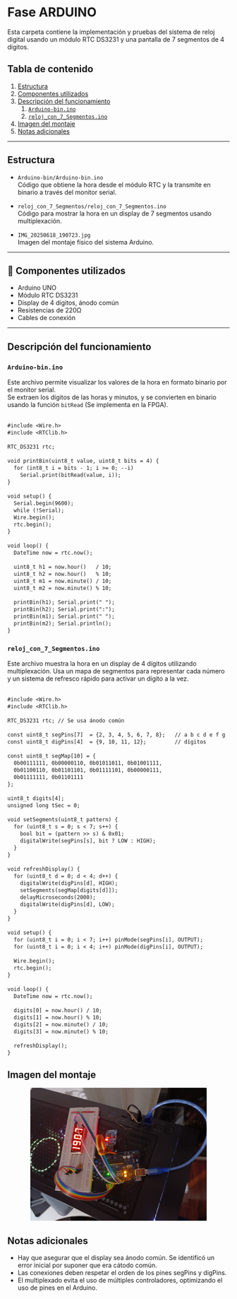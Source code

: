 # Fase ARDUINO

Esta carpeta contiene la implementación y pruebas del sistema de reloj digital usando un módulo RTC DS3231 y una pantalla de 7 segmentos de 4 dígitos.

## Tabla de contenido

1. [Estructura](#estructura)
2. [Componentes utilizados](#-componentes-utilizados)
3. [Descripción del funcionamiento](#descripción-del-funcionamiento)
    1. [`Arduino-bin.ino`](#arduino-binino)
    2. [`reloj_con_7_Segmentos.ino`](#reloj_con_7_segmentosino)
4. [Imagen del montaje](#imagen-del-montaje)
5. [Notas adicionales](#notas-adicionales)

---

## Estructura

- `Arduino-bin/Arduino-bin.ino`  
  Código que obtiene la hora desde el módulo RTC y la transmite en binario a través del monitor serial.

- `reloj_con_7_Segmentos/reloj_con_7_Segmentos.ino`  
  Código para mostrar la hora en un display de 7 segmentos usando multiplexación.

- `IMG_20250618_190723.jpg`  
  Imagen del montaje físico del sistema Arduino.

---

## 🔧 Componentes utilizados

- Arduino UNO
- Módulo RTC DS3231
- Display de 4 dígitos, ánodo común
- Resistencias de 220Ω
- Cables de conexión

---

## Descripción del funcionamiento

### `Arduino-bin.ino`

Este archivo permite visualizar los valores de la hora en formato binario por el monitor serial.  
Se extraen los dígitos de las horas y minutos, y se convierten en binario usando la función `bitRead` (Se implementa en la FPGA).

```

#include <Wire.h>
#include <RTClib.h>

RTC_DS3231 rtc;

void printBin(uint8_t value, uint8_t bits = 4) {
  for (int8_t i = bits - 1; i >= 0; --i)
    Serial.print(bitRead(value, i));
}

void setup() {
  Serial.begin(9600);
  while (!Serial);
  Wire.begin();
  rtc.begin();
}

void loop() {
  DateTime now = rtc.now();

  uint8_t h1 = now.hour()   / 10;
  uint8_t h2 = now.hour()   % 10;
  uint8_t m1 = now.minute() / 10;
  uint8_t m2 = now.minute() % 10;

  printBin(h1); Serial.print(" ");
  printBin(h2); Serial.print(":");
  printBin(m1); Serial.print(" ");
  printBin(m2); Serial.println();
}

```

### `reloj_con_7_Segmentos.ino`

Este archivo muestra la hora en un display de 4 dígitos utilizando multiplexación.
Usa un mapa de segmentos para representar cada número y un sistema de refresco rápido para activar un dígito a la vez.


```

#include <Wire.h>
#include <RTClib.h>

RTC_DS3231 rtc; // Se usa ánodo común

const uint8_t segPins[7]  = {2, 3, 4, 5, 6, 7, 8};   // a b c d e f g
const uint8_t digPins[4]  = {9, 10, 11, 12};         // dígitos

const uint8_t segMap[10] = {
  0b00111111, 0b00000110, 0b01011011, 0b01001111,
  0b01100110, 0b01101101, 0b01111101, 0b00000111,
  0b01111111, 0b01101111
};

uint8_t digits[4];
unsigned long tSec = 0;

void setSegments(uint8_t pattern) {
  for (uint8_t s = 0; s < 7; s++) {
    bool bit = (pattern >> s) & 0x01;
    digitalWrite(segPins[s], bit ? LOW : HIGH);
  }
}

void refreshDisplay() {
  for (uint8_t d = 0; d < 4; d++) {
    digitalWrite(digPins[d], HIGH);
    setSegments(segMap[digits[d]]);
    delayMicroseconds(2000);
    digitalWrite(digPins[d], LOW);
  }
}

void setup() {
  for (uint8_t i = 0; i < 7; i++) pinMode(segPins[i], OUTPUT);
  for (uint8_t i = 0; i < 4; i++) pinMode(digPins[i], OUTPUT);

  Wire.begin();
  rtc.begin();
}

void loop() {
  DateTime now = rtc.now();

  digits[0] = now.hour() / 10;
  digits[1] = now.hour() % 10;
  digits[2] = now.minute() / 10;
  digits[3] = now.minute() % 10;

  refreshDisplay();
}

```
## Imagen del montaje

<p align="center"> 
    <img src="IMG_20250618_190723.jpg" width="400" alt="Montaje del sistema Arduino con RTC y 7 segmentos"/> 
</p>

## Notas adicionales

- Hay que asegurar que el display sea ánodo común. Se identificó un error inicial por suponer que era cátodo común.
- Las conexiones deben respetar el orden de los pines segPins y digPins.
- El multiplexado evita el uso de múltiples controladores, optimizando el uso de pines en el Arduino.
